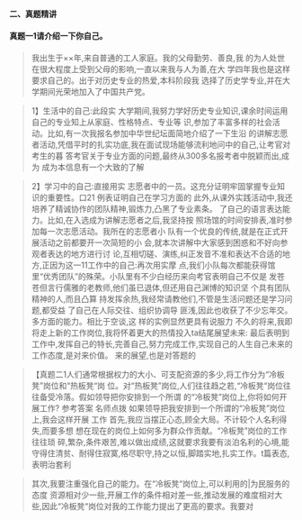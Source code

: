 #### 二、真题精讲
#### 真题一1请介绍一下你自己。
>   我出生于××年,来自普通的工人家庭。我的父母勤劳、善良,我
的为人处世在很大程度上受到父母的影响,一直以来我与人为善,在大
学四年我也是这样要求自己的。出于对历史专业的热爱,本科阶段我
选择了历史学专业,并在大学期间光荣地加入了中国共产党。

>   1】生活中的自己:此段实
大学期间,我努力学好历史专业知识,课余时间运用自己的专业知上从家庭、性格特点、专业等
识,参加了丰富多样的社会活动。比如,有一次我报名参加中华世纪坛面简地介绍了一下生沿
的讲解志愿者活动,凭借平时的扎实功底,我在面试现场能够流利地问中的自己,让考官对考生的暮
答考官关于专业方面的问题,最终从300多名报考者中脱颖而出,成为
成为本信息有一个大致的了解

>   2】学习中的自己:直接用实
志愿者中的一员。这充分证明牢固掌握专业知识的重要性。口21
例表证明自己在学习方面的
此外,从课外实践活动中,我还培养了精诚协作的团队精神,锻炼力,凸黑了专业素条。
了自己的语言表达能力。比如,在入选成为讲解志愿者之后,我坚持按
照场馆的时间安排表,准时参加每一次志愿活动。我所在的志愿者小
队有一个优良的传统,就是在正式开展活动之前都要开一次简短的小
会,就本次讲解中大家感到困惑和不好向参观者表达的地方进行讨
论,互相切磋、演练,纠正发音不准和表达不合适的地方,正因为这一11工作中的自己:再次用实摩
点,我们小队每次都能获得馆里“优秀团队”的殊荣。小队里有不少白经历来向考官表明自己不仅是
发苍苍但言行儒雅的老教师,他们虽已退体,但还用自己渊博的知识坚
个具有团队精神的人,而且凸算
持发挥余热,我经常请教他们,不管是生活问题还是学习问题,都受益
了自己在人际交往、组织协调导
匪浅,因此也收获了不少忘年交。
多方面的能力。相比于空谈,这
样的实例显然更具有说服力
不久的将来,我即将走上新的工作岗位,我将怀着更大的热情投入ta结尾展望未来:
最后表明到工作中,发挥自己的特长,完善自己,努力完成工作,实现自己的人生自己未来的工作态度,是对来价值。
来的展望,也是对答题的


>   【真题二1人们通常根据权力的大小、可支配资源的多少,将工作分为“冷板凳”岗位和“热板凳“岗
位。对“热板凳”岗位,人们往往趋之若,“冷板凳“岗位往往备受冷落。假如领导把你安排到一个所谓
的“冷板凳”岗位上,你将如何开展工作?
参考答案
名师点拨
如果领导把我安排到一个所谓的“冷板凳”岗位上,我会这样开展
工作
首先,我应当摆正心态,顾全大局。不计较个人名利得失,而要多想
想在现在的岗位上如何多为群众作贡献。“冷板凳”岗位的工作往往琐
碎,繁杂,条件艰苦,难以做出成绩,这就要求我要有淡泊名利的心境,能
守得住清贫、耐得住寂寞,格尽职守,持之以恒,脚踏实地,扎实工作。t篇表态,表明治套利

>   其次,我要注重强化自己的能力。在“冷板凳“岗位上,可以利用的|为民服务的态度
资源相对少一些,开展工作的条件相对差一些,推动发展的难度相对大
些,因此“冷板凳“岗位对我的工作能力提出了更高的要求。我要对